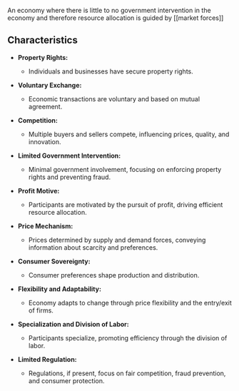 An economy where there is little to no government intervention in the economy and therefore resource allocation is guided by [[market forces]] 

## Characteristics
- **Property Rights:**
    
    - Individuals and businesses have secure property rights.
- **Voluntary Exchange:**
    
    - Economic transactions are voluntary and based on mutual agreement.
- **Competition:**
    
    - Multiple buyers and sellers compete, influencing prices, quality, and innovation.
- **Limited Government Intervention:**
    
    - Minimal government involvement, focusing on enforcing property rights and preventing fraud.
- **Profit Motive:**
    
    - Participants are motivated by the pursuit of profit, driving efficient resource allocation.
- **Price Mechanism:**
    
    - Prices determined by supply and demand forces, conveying information about scarcity and preferences.
- **Consumer Sovereignty:**
    
    - Consumer preferences shape production and distribution.
- **Flexibility and Adaptability:**
    
    - Economy adapts to change through price flexibility and the entry/exit of firms.
- **Specialization and Division of Labor:**
    
    - Participants specialize, promoting efficiency through the division of labor.
- **Limited Regulation:**
    
    - Regulations, if present, focus on fair competition, fraud prevention, and consumer protection.